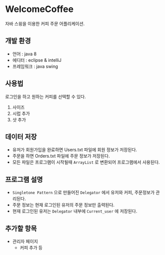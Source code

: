 # WelcomeCoffee
자바 스윙을 이용한 커피 주문 어플리케이션.

## 개발 환경
- 언어 : java 8
- 에디터 : eclipse & intelliJ
- 프레임워크 : java swing

## 사용법
로그인을 하고 원하는 커피를 선택할 수 있다.
1. 사이즈
2. 시럽 추가
3. 샷 추가

## 데이터 저장
+ 유저가 회원가입을 완료하면 Users.txt 파일에 회원 정보가 저장된다.
+ 주문을 하면 Orders.txt 파일에 주문 정보가 저장된다.
+ 모든 파일은 프로그램이 시작될때 ```ArrayList``` 로 변환되어 프로그램에서 사용된다.


## 프로그램 설명
+ ```Singletone Pattern``` 으로 만들어진 ```Delegator``` 에서 유저와 커피, 주문정보가 관리된다.
+ 주문 정보는 현재 로그인된 유저의 주문 정보만 출력된다.
+ 현재 로그인된 유저는 ```Delegator``` 내부에 ```Current_user``` 에 저장된다.

## 추가할 항목
+ 관리자 페이지
  + 커피 추가 등


